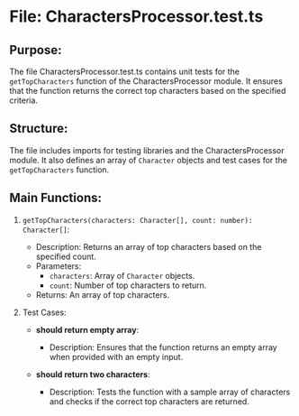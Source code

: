 # File: CharactersProcessor.test.ts

## Purpose:
The file CharactersProcessor.test.ts contains unit tests for the `getTopCharacters` function of the CharactersProcessor module. It ensures that the function returns the correct top characters based on the specified criteria.

## Structure:
The file includes imports for testing libraries and the CharactersProcessor module. It also defines an array of `Character` objects and test cases for the `getTopCharacters` function.

## Main Functions:
1. `getTopCharacters(characters: Character[], count: number): Character[]`:
   - Description: Returns an array of top characters based on the specified count.
   - Parameters:
     - `characters`: Array of `Character` objects.
     - `count`: Number of top characters to return.
   - Returns: An array of top characters.

2. Test Cases:
   - **should return empty array**:
     - Description: Ensures that the function returns an empty array when provided with an empty input.
   
   - **should return two characters**:
     - Description: Tests the function with a sample array of characters and checks if the correct top characters are returned.